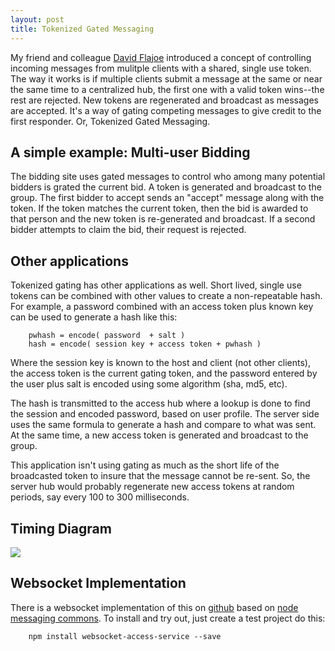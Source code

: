```yaml
---
layout: post
title: Tokenized Gated Messaging
---
```


My friend and colleague [David Flajoe](https://www.linkedin.com/in/davidflajole) introduced a concept of controlling incoming messages from mulitple clients with a shared, single use token.  The way it works is if multiple clients submit a message at the same or near the same time to a centralized hub, the first one with a valid token wins--the rest are rejected. New tokens are regenerated and broadcast as messages are accepted.  It's a way of gating competing messages to give credit to the first responder.  Or, Tokenized Gated Messaging.

## A simple example: Multi-user Bidding

The bidding site uses gated messages to control who among many potential bidders is grated the current bid.  A token is generated and broadcast to the group.   The first bidder to accept sends an "accept" message along with the token.  If the token matches the current token, then the bid is awarded to that person and the new token is re-generated and broadcast.  If a second bidder attempts to claim the bid, their request is rejected.

## Other applications

Tokenized gating has other applications as well.  Short lived, single use tokens can be combined with other values to create a non-repeatable hash.  For example, a password combined with an access token plus known key can be used to generate a hash like this:

~~~
	pwhash = encode( password  + salt )
	hash = encode( session key + access token + pwhash )
~~~

Where the session key is known to the host and client (not other clients), the access token is the current gating token, and the password entered by the user plus salt is encoded using some algorithm (sha, md5, etc).

The hash is transmitted to the access hub where a lookup is done to find the session and encoded password, based on user profile.  The server side uses the same formula to generate a hash and compare to what was sent.  At the same time, a new access token is generated and broadcast to the group.  

This application isn't using gating as much as the short life of the broadcasted token to insure that the message cannot be re-sent.  So, the server hub would probably regenerate new access tokens at random periods, say every 100 to 300 milliseconds.

## Timing Diagram

![]({{site.url}}/images/tokenized-gated-messages.png)

## Websocket Implementation

There is a websocket implementation of this on [github](https://github.com/darrylwest/websocket-access-service) based on [node messaging commons](https://github.com/darrylwest/node-messaging-commons).  To install and try out, just create a test project do this:

~~~
	npm install websocket-access-service --save
~~~


